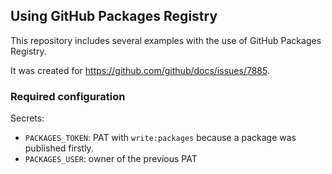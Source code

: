 ## Using GitHub Packages Registry

This repository includes several examples with the use of GitHub Packages Registry.

It was created for https://github.com/github/docs/issues/7885.

### Required configuration

Secrets:

* `PACKAGES_TOKEN`: PAT with `write:packages` because a package was published firstly.
* `PACKAGES_USER`: owner of the previous PAT
